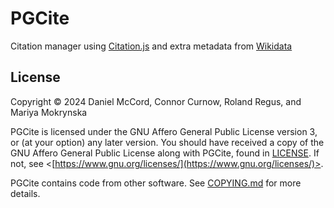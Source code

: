 # PGCite
Citation manager using [Citation.js](https://citation.js.org/) and extra metadata from [Wikidata](https://www.wikidata.org/)

## License

Copyright © 2024 Daniel McCord, Connor Curnow, Roland Regus, and Mariya Mokrynska

PGCite is licensed under the GNU Affero General Public License version 3, or (at your option) any later version. You should have received a copy of the GNU Affero General Public License along with PGCite, found in [LICENSE](./LICENSE). If not, see <[https://www.gnu.org/licenses/](https://www.gnu.org/licenses/)>.

PGCite contains code from other software. See [COPYING.md](./COPYING.md) for more details.
